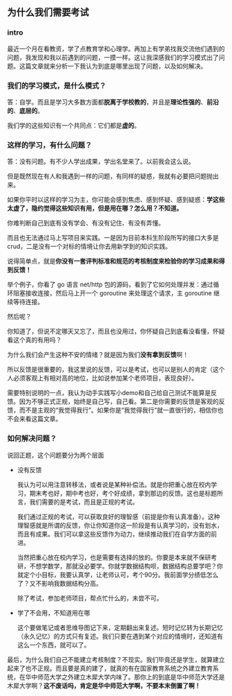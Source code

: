 ## 为什么我们需要考试

### intro

最近一个月在看教资，学了点教育学和心理学。再加上有学弟找我交流他们遇到的问题，我发现和我以前遇到的问题，一摸一样。这让我深感我们的学习模式出了问题。这篇文章就来分析一下我认为到底是哪里出现了问题，以及如何解决。

### 我们的学习模式，是什么模式？

答：自学。而且是学习大多数方面都**脱离于学校教的**，并且是**理论性强的**、**前沿的**、**底层的**。

我们学的这些知识有一个共同点：它们都是**虚的**。

### 这样的学习，有什么问题？

答：没有问题。有不少人学出成果，学出名堂来了。以前我会这么说。

但是既然现在有人和我遇到一样的问题，有同样的疑惑，我就有必要把问题抛出来。

如果你平时以这样的学习为主，你可能会感到焦虑、感到怀疑、感到疑惑：**学这些太虚了，隐约觉得这些知识有用，但是用在哪？怎么用？不知道。**

你难判断自己到底有没有学会、有没有记住、有没有弄懂。

而且也无法通过马上写项目来实践。一是因为目前本科生阶段所写的接口大多是crud，二是没有一个对标的情境让你去用新学到的知识实践。

说得简单点，就是**你没有一套评判标准和规范的考核制度来检验你的学习成果和得到反馈！**

举个例子，你看了 go 语言 net/http 包的源码，看到了它如何处理并发：通过循环阻塞接收连接，然后马上开一个 goroutine 来处理这个请求，主 goroutine 继续等待连接。

然后呢？

你知道了，但说不定哪天又忘了，而且也没用过，你怀疑自己到底看没看懂，怀疑看这个真的有用吗？

为什么我们会产生这种不安的情绪？就是因为我们**没有拿到反馈**啊！

所以反馈是很重要的，我这里说的反馈，可以是考试，也可以是别人的肯定（这个人必须客观上有相对高的地位，比如说参加某个老师项目，表现良好）。

需要特别说明的一点，我认为动手实践写小demo和自己给自己测试不能算是反馈。因为不够正式正规，始终是自己写，自己看。第二是你需要的反馈是客观的反馈，而不是主观的“我觉得我行”。如果你是“我觉得我行”就一直很行的，相信你也不会来看这篇文章。

### 如何解决问题？

说回正题，这个问题要分为两个层面

* 没有反馈

  我认为可以用注意转移法，或者说是某种补偿法。就是你把重心放在校内学习，期末考也好，期中考也好，考个好成绩，拿到那边的反馈。这也是标题所言，我们需要的是考试，而且是正规的考试。

  我们通过正规的考试，可以获取良好的理智感（前提是你有认真准备）。这种理智感就是所谓的反馈，你让你知道你这一阶段是有认真学习的，没有划水，而且有成果。我们可以拿这些反馈作为动力，继续推动我们在自学方面的前进。

  当然把重心放在校内学习，也是需要有选择的放的。你要是本来就不保研考研，不想学数学，那就没必要学。你就学数据结构呗，数据结构总要学吧？你就定个小目标，我要认真学，让老师认可，考个90分。我前面学分绩低怎么了？又不影响我数据结构分高。

  除了考试，参加老师项目，帮点忙什么的，未尝不可。

* 学了不会用，不知道用在哪

  这个要做笔记或者思维导图记下来，定期翻出来复述。短时记忆转为长期记忆（永久记忆）的方式只有复述。我们只要在遇到某个对应的情境时，还知道有这么一个东西，就可以了。

最后，为什么我们自己不能建立考核制度？不现实。我们毕竟还是学生，就算建立起来了也不正规。而且要是真的建了，就真的有在国家教育系统之外建立教育系统，在华中师范大学之外建立木犀大学内味了。那你上的到底是华中师范大学还是木犀大学啊？**这不废话吗，肯定是华中师范大学啊，不要本末倒置了啊！**